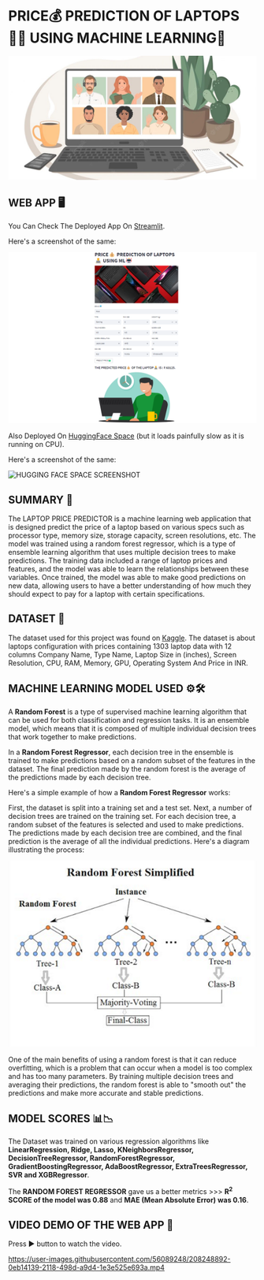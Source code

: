 # PRICE💰 PREDICTION OF LAPTOPS👨‍💻 USING MACHINE LEARNING🤖
![Display Image](https://github.com/amanastro7/lappy-price-prediction-using-ml/blob/main/images/gh_laptops.jpeg)



## WEB APP 🖥️
You Can Check The Deployed App On [Streamlit](https://amanastro7-lappy-price-prediction-using-ml-lappy-6ilv4i.streamlit.app/).

Here's a screenshot of the same:

![STREAMLIT SCREENSHOT](https://github.com/amanastro7/lappy-price-prediction-using-ml/blob/main/images/lappy_st.png)

Also Deployed On [HuggingFace Space](https://huggingface.co/spaces/amanastro07/lappy-price-predictor)
(but it loads painfully slow as it is running on CPU).

Here's a screenshot of the same:

![HUGGING FACE SPACE SCREENSHOT](https://user-images.githubusercontent.com/56089248/208342444-423cfb7f-8d1b-421e-b3b1-921e839b51e4.png)


## SUMMARY 📝
The LAPTOP PRICE PREDICTOR is a machine learning web application that is designed predict the price of a laptop based on various specs such as processor type, memory size, storage capacity, screen resolutions, etc. The model was trained using a random forest regressor, which is a type of ensemble learning algorithm that uses multiple decision trees to make predictions. The training data included a range of laptop prices and features, and the model was able to learn the relationships between these variables. Once trained, the model was able to make good predictions on new data, allowing users to have a better understanding of how much they should expect to pay for a laptop with certain specifications.



## DATASET 📁
The dataset used for this project was found on [Kaggle](https://www.kaggle.com/datasets/mohidabdulrehman/laptop-price-dataset). The dataset is about laptops configuration with prices containing 1303 laptop data with 12 columns Company Name, Type Name, Laptop Size in (inches), Screen Resolution, CPU, RAM, Memory, GPU, Operating System And Price in INR.



## MACHINE LEARNING MODEL USED ⚙️🛠️

A **Random Forest** is a type of supervised machine learning algorithm that can be used for both classification and regression tasks. It is an ensemble model, which means that it is composed of multiple individual decision trees that work together to make predictions.

In a **Random Forest Regressor**, each decision tree in the ensemble is trained to make predictions based on a random subset of the features in the dataset. The final prediction made by the random forest is the average of the predictions made by each decision tree.

Here's a simple example of how a **Random Forest Regressor** works:

First, the dataset is split into a training set and a test set.
Next, a number of decision trees are trained on the training set.
For each decision tree, a random subset of the features is selected and used to make predictions.
The predictions made by each decision tree are combined, and the final prediction is the average of all the individual predictions.
Here's a diagram illustrating the process:

![Random Forest Regressor](https://github.com/amanastro7/lappy-price-prediction-using-ml/blob/main/images/Random_forest_diagram_complete.png)

One of the main benefits of using a random forest is that it can reduce overfitting, which is a problem that can occur when a model is too complex and has too many parameters. By training multiple decision trees and averaging their predictions, the random forest is able to "smooth out" the predictions and make more accurate and stable predictions.


## MODEL SCORES 📊📉
The Dataset was trained on various regression algorithms like **LinearRegression, Ridge, Lasso, KNeighborsRegressor, DecisionTreeRegressor, RandomForestRegressor, GradientBoostingRegressor, AdaBoostRegressor, ExtraTreesRegressor, SVR and XGBRegressor**.

The **RANDOM FOREST REGRESSOR** gave us a better metrics >>> **R<sup>2</sup> SCORE of the model was 0.88** and **MAE (Mean Absolute Error) was 0.16**.



## VIDEO DEMO OF THE WEB APP 📱
Press ▶️ button to watch the video.

https://user-images.githubusercontent.com/56089248/208248892-0eb14139-2118-498d-a9d4-1e3e525e693a.mp4

